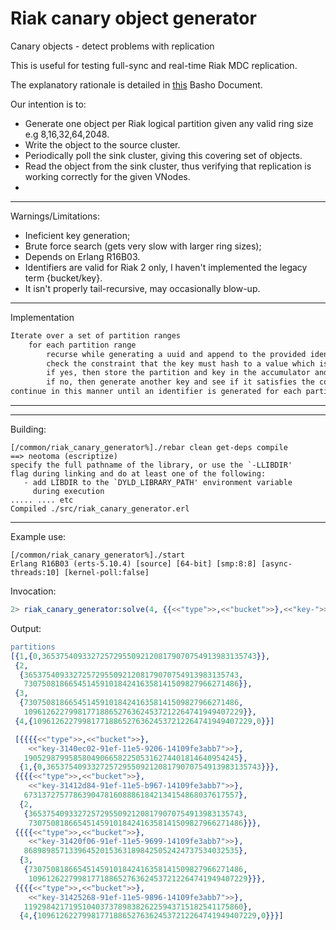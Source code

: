 # Riak canary object generator


Canary objects - detect problems with replication	

This is useful for testing full-sync and real-time Riak MDC replication. 

The explanatory rationale is detailed in  [this](http://docs.basho.com/riakee/latest/cookbooks/Multi-Data-Center-Replication-Monitoring/) Basho Document.
 
Our intention is to:
* Generate one object per Riak logical partition given any valid ring size e.g 8,16,32,64,2048.
* Write the object to the source cluster.
* Periodically poll the sink cluster, giving this covering set of objects.
* Read the object from the sink cluster, thus verifying that replication is working correctly for the given VNodes.
* 

---

Warnings/Limitations:

* Ineficient key generation;
* Brute force search (gets very slow with larger ring sizes);
* Depends on Erlang R16B03.
* Identifiers are valid for Riak 2 only, I haven't implemented the legacy term {bucket/key}.
* It isn't properly tail-recursive, may occasionally blow-up.

---

Implementation 

```txt
Iterate over a set of partition ranges
    for each partition range
        recurse while generating a uuid and append to the provided identifier in order to generate unique keys
        check the constraint that the key must hash to a value which is within the range of the current partition
        if yes, then store the partition and key in the accumulator and move on to the next partition
        if no, then generate another key and see if it satisfies the constraint for the current partition
continue in this manner until an identifier is generated for each partition.
```

--- 

---

Building:

```
[/common/riak_canary_generator%]./rebar clean get-deps compile
==> neotoma (escriptize)
specify the full pathname of the library, or use the `-LLIBDIR'
flag during linking and do at least one of the following:
   - add LIBDIR to the `DYLD_LIBRARY_PATH' environment variable
     during execution
..... .... etc
Compiled ./src/riak_canary_generator.erl
```

--- 

Example use:

```
[/common/riak_canary_generator%]./start
Erlang R16B03 (erts-5.10.4) [source] [64-bit] [smp:8:8] [async-threads:10] [kernel-poll:false]
```

Invocation:

```erlang
2> riak_canary_generator:solve(4, {{<<"type">>,<<"bucket">>},<<"key-">>}).
```

Output:

```erlang
partitions
[{1,{0,365375409332725729550921208179070754913983135743}},
 {2,
  {365375409332725729550921208179070754913983135743,
   730750818665451459101842416358141509827966271486}},
 {3,
  {730750818665451459101842416358141509827966271486,
   1096126227998177188652763624537212264741949407229}},
 {4,{1096126227998177188652763624537212264741949407229,0}}]

 [{{{{<<"type">>,<<"bucket">>},
    <<"key-3140ec02-91ef-11e5-9206-14109fe3abb7">>},
   190529879958580490665822505316274401814640954245},
  {1,{0,365375409332725729550921208179070754913983135743}}},
 {{{{<<"type">>,<<"bucket">>},
    <<"key-31412d84-91ef-11e5-b967-14109fe3abb7">>},
   673137275778639047816088861842134154868037617557},
  {2,
   {365375409332725729550921208179070754913983135743,
    730750818665451459101842416358141509827966271486}}},
 {{{{<<"type">>,<<"bucket">>},
    <<"key-31420f06-91ef-11e5-9699-14109fe3abb7">>},
   868989857133964520153631898425052424737534032535},
  {3,
   {730750818665451459101842416358141509827966271486,
    1096126227998177188652763624537212264741949407229}}},
 {{{{<<"type">>,<<"bucket">>},
    <<"key-31425268-91ef-11e5-9896-14109fe3abb7">>},
   1192984217195104037378983826225943715182541175860},
  {4,{1096126227998177188652763624537212264741949407229,0}}}]
```
